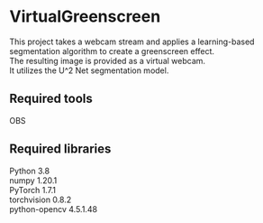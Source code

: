 # VirtualGreenscreen

This project takes a webcam stream and applies a learning-based segmentation algorithm to create a greenscreen effect.   
The resulting image is provided as a virtual webcam.    
It utilizes the U^2 Net segmentation model.

## Required tools

OBS

## Required libraries

Python 3.8  
numpy 1.20.1  
PyTorch 1.7.1  
torchvision 0.8.2  
python-opencv 4.5.1.48
